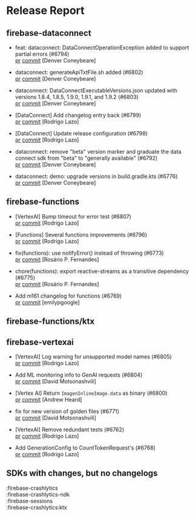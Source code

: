 # Release Report
## firebase-dataconnect
      
* feat: dataconnect: DataConnectOperationException added to support partial errors (#6794)   
  [pr](https://github.com/firebase/firebase-android-sdk/pull/6794) [commit](https://github.com/firebase/firebase-android-sdk/commit/ba6997578d951f81a5100244ea71b57ffdc16d05)  [Denver Coneybeare]

* dataconnect: generateApiTxtFile.sh added (#6802)   
  [pr](https://github.com/firebase/firebase-android-sdk/pull/6802) [commit](https://github.com/firebase/firebase-android-sdk/commit/75be716089b38a2740731ce4df5108b6c8fe630c)  [Denver Coneybeare]

* dataconnect: DataConnectExecutableVersions.json updated with versions 1.8.4, 1.8.5, 1.9.0, 1.9.1, and 1.9.2 (#6803)   
  [pr](https://github.com/firebase/firebase-android-sdk/pull/6803) [commit](https://github.com/firebase/firebase-android-sdk/commit/e36a15be3b40246358d2ba76b1b37b7a4887052a)  [Denver Coneybeare]

* [DataConnect] Add changelog entry back (#6799)   
  [pr](https://github.com/firebase/firebase-android-sdk/pull/6799) [commit](https://github.com/firebase/firebase-android-sdk/commit/c1ca0210b83f8d94eea14ee1ffe29a98aac154ca)  [Rodrigo Lazo]

* [DataConnect] Update release configuration (#6798)   
  [pr](https://github.com/firebase/firebase-android-sdk/pull/6798) [commit](https://github.com/firebase/firebase-android-sdk/commit/16aed70b43cda0c2ca5a886203e2e126eff85379)  [Rodrigo Lazo]

* dataconnect: remove "beta" version marker and graduate the data connect sdk from "beta" to "generally available" (#6792)   
  [pr](https://github.com/firebase/firebase-android-sdk/pull/6792) [commit](https://github.com/firebase/firebase-android-sdk/commit/2d5cabed7c0ee6531c3549953698937b8b5736bb)  [Denver Coneybeare]

* dataconnect: demo: upgrade versions in build.gradle.kts (#6776)   
  [pr](https://github.com/firebase/firebase-android-sdk/pull/6776) [commit](https://github.com/firebase/firebase-android-sdk/commit/f7e98b83e5939f7f3792c5507211db4651dc5b86)  [Denver Coneybeare]

## firebase-functions
      
* [VertexAI] Bump timeout for error test (#6807)   
  [pr](https://github.com/firebase/firebase-android-sdk/pull/6807) [commit](https://github.com/firebase/firebase-android-sdk/commit/1cf65b9d2a473399440df24fab4cda5dfa296468)  [Rodrigo Lazo]

* [Functions] Several functions improvements (#6796)   
  [pr](https://github.com/firebase/firebase-android-sdk/pull/6796) [commit](https://github.com/firebase/firebase-android-sdk/commit/615352d68db776bdde40fff1a1aeea851ee8d6bc)  [Rodrigo Lazo]

* fix(functions): use notifyError() instead of throwing (#6773)   
  [pr](https://github.com/firebase/firebase-android-sdk/pull/6773) [commit](https://github.com/firebase/firebase-android-sdk/commit/0554f0df8b8c8972c9497bf16aa861a2e42e5dc7)  [Rosário P. Fernandes]

* chore(functions): export reactive-streams as a transitive dependency (#6775)   
  [pr](https://github.com/firebase/firebase-android-sdk/pull/6775) [commit](https://github.com/firebase/firebase-android-sdk/commit/1aca8994cc4f1e3107f1f7cc9fcd8f03d39a79af)  [Rosário P. Fernandes]

* Add m161 changelog for functions (#6769)   
  [pr](https://github.com/firebase/firebase-android-sdk/pull/6769) [commit](https://github.com/firebase/firebase-android-sdk/commit/b9be9f1ca0ebd0a8a67b06c282b0f83888145651)  [emilypgoogle]

## firebase-functions/ktx
      

## firebase-vertexai
      
* [VertexAI] Log warning for unsupported model names (#6805)   
  [pr](https://github.com/firebase/firebase-android-sdk/pull/6805) [commit](https://github.com/firebase/firebase-android-sdk/commit/f67d32d6b056c3801f28fcf2bbc570ae964d8d33)  [Rodrigo Lazo]

* Add ML monitoring info to GenAI requests (#6804)   
  [pr](https://github.com/firebase/firebase-android-sdk/pull/6804) [commit](https://github.com/firebase/firebase-android-sdk/commit/8a72ed5841a203e48b6c1d771f52cc71110834cd)  [David Motsonashvili]

* [Vertex AI] Return `ImagenInlineImage.data` as binary (#6800)   
  [pr](https://github.com/firebase/firebase-android-sdk/pull/6800) [commit](https://github.com/firebase/firebase-android-sdk/commit/564734a4e7152ca1e8743f7f05d53ee0f2679bdc)  [Andrew Heard]

* fix for new version of golden files (#6771)   
  [pr](https://github.com/firebase/firebase-android-sdk/pull/6771) [commit](https://github.com/firebase/firebase-android-sdk/commit/9b42d841540cbf2eb52e0e8cdaff6a131dc2eaf4)  [David Motsonashvili]

* [VertexAI] Remove redundant tests (#6762)   
  [pr](https://github.com/firebase/firebase-android-sdk/pull/6762) [commit](https://github.com/firebase/firebase-android-sdk/commit/19dd95bb556b7a00df2daf548ad50407345f1c0e)  [Rodrigo Lazo]

* Add GenerationConfig to CountTokenRequest's (#6768)   
  [pr](https://github.com/firebase/firebase-android-sdk/pull/6768) [commit](https://github.com/firebase/firebase-android-sdk/commit/bdb330ec29680503e9e319b00d75ec99b96c42d6)  [Rodrigo Lazo]


## SDKs with changes, but no changelogs
:firebase-crashlytics  
:firebase-crashlytics-ndk  
:firebase-sessions  
:firebase-crashlytics:ktx